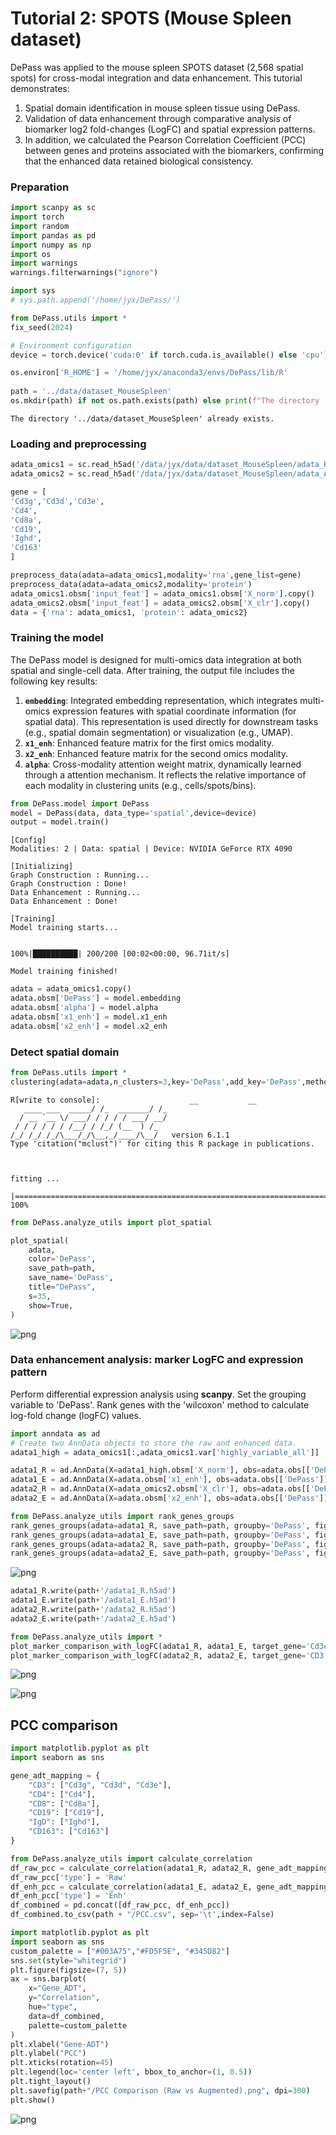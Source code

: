 # Tutorial 2: SPOTS (Mouse Spleen dataset)

DePass was applied to the mouse spleen SPOTS dataset (2,568 spatial spots) for cross-modal integration and data enhancement. This tutorial demonstrates: 
1. Spatial domain identification in mouse spleen tissue using DePass.
2. Validation of data enhancement through comparative analysis of biomarker log2 fold-changes (LogFC) and spatial expression patterns.
3. In addition, we calculated the Pearson Correlation Coefficient (PCC) between genes and proteins associated with the biomarkers, confirming that the enhanced data retained biological consistency.

### Preparation


```python
import scanpy as sc
import torch
import random
import pandas as pd
import numpy as np
import os
import warnings
warnings.filterwarnings("ignore")

import sys
# sys.path.append('/home/jyx/DePass/')

from DePass.utils import *
fix_seed(2024)  

# Environment configuration
device = torch.device('cuda:0' if torch.cuda.is_available() else 'cpu')

os.environ['R_HOME'] = '/home/jyx/anaconda3/envs/DePass/lib/R'
 
path = '../data/dataset_MouseSpleen'
os.mkdir(path) if not os.path.exists(path) else print(f"The directory '{path}' already exists.\n")
```

    The directory '../data/dataset_MouseSpleen' already exists.
    


### Loading and preprocessing


```python
adata_omics1 = sc.read_h5ad('/data/jyx/data/dataset_MouseSpleen/adata_RNA.h5ad')
adata_omics2 = sc.read_h5ad('/data/jyx/data/dataset_MouseSpleen/adata_ADT.h5ad')

gene = [
'Cd3g','Cd3d','Cd3e',  
'Cd4', 
'Cd8a',
'Cd19',
'Ighd',
'Cd163'
]

preprocess_data(adata=adata_omics1,modality='rna',gene_list=gene)
preprocess_data(adata=adata_omics2,modality='protein')
adata_omics1.obsm['input_feat'] = adata_omics1.obsm['X_norm'].copy()
adata_omics2.obsm['input_feat'] = adata_omics2.obsm['X_clr'].copy()
data = {'rna': adata_omics1, 'protein': adata_omics2}

```

### Training the model

The DePass model is designed for multi-omics data integration at both spatial and single-cell data. After training, the output file includes the following key results:

1. **`embedding`**: Integrated embedding representation, which integrates multi-omics expression features with spatial coordinate information (for spatial data). This representation is used directly for downstream tasks (e.g., spatial domain segmentation) or visualization (e.g., UMAP). 
2. **`x1_enh`**: Enhanced feature matrix for the first omics modality.  
3. **`x2_enh`**: Enhanced feature matrix for the second omics modality.  
4. **`alpha`**: Cross-modality attention weight matrix, dynamically learned through a attention mechanism. It reflects the relative importance of each modality in clustering units (e.g., cells/spots/bins).


```python
from DePass.model import DePass
model = DePass(data, data_type='spatial',device=device)
output = model.train()
```

    [Config]
    Modalities: 2 | Data: spatial | Device: NVIDIA GeForce RTX 4090 
    
    [Initializing]
    Graph Construction : Running...
    Graph Construction : Done!
    Data Enhancement : Running...
    Data Enhancement : Done!
    
    [Training]
    Model training starts...


    100%|██████████| 200/200 [00:02<00:00, 96.71it/s] 

    Model training finished!
    


    



```python
adata = adata_omics1.copy()
adata.obsm['DePass'] = model.embedding
adata.obsm['alpha'] = model.alpha 
adata.obsm['x1_enh'] = model.x1_enh
adata.obsm['x2_enh'] = model.x2_enh
```

### Detect spatial domain 


```python
from DePass.utils import *
clustering(adata=adata,n_clusters=3,key='DePass',add_key='DePass',method='mclust',use_pca=True)
```

    R[write to console]:                    __           __ 
       ____ ___  _____/ /_  _______/ /_
      / __ `__ \/ ___/ / / / / ___/ __/
     / / / / / / /__/ / /_/ (__  ) /_  
    /_/ /_/ /_/\___/_/\__,_/____/\__/   version 6.1.1
    Type 'citation("mclust")' for citing this R package in publications.
    


    fitting ...
      |======================================================================| 100%



```python
from DePass.analyze_utils import plot_spatial

plot_spatial(
    adata,
    color='DePass',
    save_path=path,
    save_name='DePass',
    title="DePass",
    s=35,
    show=True,
)
```


    
![png](2_files/2_12_0.png)
    


### Data enhancement analysis: marker LogFC and expression pattern


Perform differential expression analysis using **scanpy**. Set the grouping variable to 'DePass'. Rank genes with the 'wilcoxon' method to calculate log-fold change (logFC) values. 




```python
import anndata as ad
# Create two AnnData objects to store the raw and enhanced data. 
adata1_high = adata_omics1[:,adata_omics1.var['highly_variable_all']]

adata1_R = ad.AnnData(X=adata1_high.obsm['X_norm'], obs=adata.obs[['DePass']].copy(), var=adata1_high.var.copy(), obsm={'spatial': adata1_high.obsm['spatial'].copy()})
adata1_E = ad.AnnData(X=adata.obsm['x1_enh'], obs=adata.obs[['DePass']].copy(), var=adata1_high.var.copy(), obsm={'spatial': adata1_high.obsm['spatial'].copy()})
adata2_R = ad.AnnData(X=adata_omics2.obsm['X_clr'], obs=adata.obs[['DePass']].copy(), var=adata_omics2.var.copy(), obsm={'spatial': adata_omics2.obsm['spatial'].copy()})
adata2_E = ad.AnnData(X=adata.obsm['x2_enh'], obs=adata.obs[['DePass']].copy(), var=adata_omics2.var.copy(), obsm={'spatial': adata_omics2.obsm['spatial'].copy()})
```


```python
from DePass.analyze_utils import rank_genes_groups
rank_genes_groups(adata=adata1_R, save_path=path, groupby='DePass', figname='rank_x1_R', figsize=(12,2), n_genes=8,show=False)
rank_genes_groups(adata=adata1_E, save_path=path, groupby='DePass', figname='rank_x1_E', figsize=(12,2), n_genes=8,show=False)
rank_genes_groups(adata=adata2_R, save_path=path, groupby='DePass', figname='rank_x2_R', figsize=(12,2), n_genes=8,show=True)
rank_genes_groups(adata=adata2_E, save_path=path, groupby='DePass', figname='rank_x2_E', figsize=(12,2), n_genes=8,show=False)
```


    
![png](2_files/2_16_0.png)
    



```python
adata1_R.write(path+'/adata1_R.h5ad')
adata1_E.write(path+'/adata1_E.h5ad')
adata2_R.write(path+'/adata2_R.h5ad')
adata2_E.write(path+'/adata2_E.h5ad')
```


```python
from DePass.analyze_utils import *
plot_marker_comparison_with_logFC(adata1_R, adata1_E, target_gene='Cd3e', target_group='3', save_path=path, save_name='Cd3e', s=30,show=True)
plot_marker_comparison_with_logFC(adata2_R, adata2_E, target_gene='CD3', target_group='3', save_path=path, save_name='CD3', s=30,show=True)
```


    
![png](2_files/2_18_0.png)
    



    
![png](2_files/2_18_1.png)
    


## PCC comparison


```python
import matplotlib.pyplot as plt
import seaborn as sns

gene_adt_mapping = {
    "CD3": ["Cd3g", "Cd3d", "Cd3e"],
    "CD4": ["Cd4"],
    "CD8": ["Cd8a"],
    "CD19": ["Cd19"],
    "IgD": ["Ighd"],
    "CD163": ["Cd163"]
}

from DePass.analyze_utils import calculate_correlation
df_raw_pcc = calculate_correlation(adata1_R, adata2_R, gene_adt_mapping)
df_raw_pcc['type'] = 'Raw'  
df_enh_pcc = calculate_correlation(adata1_E, adata2_E, gene_adt_mapping)
df_enh_pcc['type'] = 'Enh' 
df_combined = pd.concat([df_raw_pcc, df_enh_pcc])
df_combined.to_csv(path + "/PCC.csv", sep='\t',index=False)
```


```python
import matplotlib.pyplot as plt
import seaborn as sns
custom_palette = ["#003A75","#FD5F5E", "#345D82"]
sns.set(style="whitegrid")
plt.figure(figsize=(7, 5))
ax = sns.barplot(
    x="Gene_ADT",
    y="Correlation",
    hue="type",
    data=df_combined,
    palette=custom_palette
)
plt.xlabel("Gene-ADT")
plt.ylabel("PCC")
plt.xticks(rotation=45)
plt.legend(loc='center left', bbox_to_anchor=(1, 0.5))  
plt.tight_layout()
plt.savefig(path+"/PCC Comparison (Raw vs Augmented).png", dpi=300)
plt.show()
```


    
![png](2_files/2_21_0.png)
    

